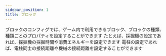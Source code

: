 ```yaml
---
sidebar_position: 1
title: ブロック
---
```


ブロックのコンフィグでは、ゲーム内で利用できるブロック、ブロックの種類、種類ごとのプロパティを設定することができます
たとえば、採掘機の設定であれば、採掘機の採掘時間や消費エネルギーを設定できます
電柱の設定であれば、電柱同士の接続距離や機械の接続距離を設定することができます